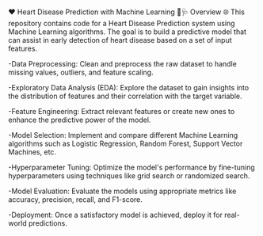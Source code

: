 ❤️ Heart Disease Prediction with Machine Learning 🤖🩺
Overview 🌐
This repository contains code for a Heart Disease Prediction system using Machine Learning algorithms. The goal is to build a predictive model that can assist in early detection of heart disease based on a set of input features.

-Data Preprocessing: Clean and preprocess the raw dataset to handle missing values, outliers, and feature scaling.

-Exploratory Data Analysis (EDA): Explore the dataset to gain insights into the distribution of features and their correlation with the target variable.

-Feature Engineering: Extract relevant features or create new ones to enhance the predictive power of the model.

-Model Selection: Implement and compare different Machine Learning algorithms such as Logistic Regression, Random Forest, Support Vector Machines, etc.

-Hyperparameter Tuning: Optimize the model's performance by fine-tuning hyperparameters using techniques like grid search or randomized search.

-Model Evaluation: Evaluate the models using appropriate metrics like accuracy, precision, recall, and F1-score.

-Deployment: Once a satisfactory model is achieved, deploy it for real-world predictions.
